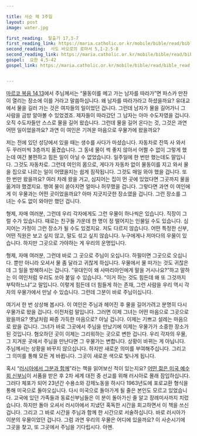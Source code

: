 ```yaml
---

title: 사순 제 3주일
layout: post 
image: water.jpg

first_reading:  탈출기 17,3-7
first_reading_link: https://maria.catholic.or.kr/mobile/bible/read/bible_read.asp?m=1&n=102&p=17
second_reading:  사도 바오로의 로마서 5,1-2.5-8
second_reading_link: https://maria.catholic.or.kr/mobile/bible/read/bible_read.asp?m=2&n=152&p=5
gospel:  요한 4,5-42
gospel_link: https://maria.catholic.or.kr/mobile/bible/read/bible_read.asp?m=2&n=150&p=4


---
```

<a href="https://maria.catholic.or.kr/mobile/bible/read/bible_read.asp?m=2&n=148&p=14">마르코 복음 14,13</a>에서 주님께서는
“물동이를 메고 가는 남자를 따라가”면 파스카 만찬이 열리는 장소에 이를 거라고 말씀하십니다.
왜 남자를 따라가라고 하셨을까요? 유대교에서 물을 길러 가는 것은 여자들의 일이었던 겁니다.
그런데 남자가 물을 길어가니 그 사람을 금방 알아볼 수 있었겠죠. 제자들이 따라갔던 그 남자는 아마 수도자였을 겁니다.
오직 수도자들만 스스로 물을 길어 왔습니다. 그런데 물을 길어 온다는 것, 그것은 과연 어떤 일이었을까요?
과연 이 여인은 기꺼운 마음으로 우물가에 왔을까요?

저는 전에 있던 성당에서 있을 때는 생수를 사다가 마셨습니다. 자동차로 잔뜩 사 와서 두 꾸러미씩 3층까지 옮겼습니다.
그 동네 물이 썩 좋지 않아서 어쩔 수 없이 그렇게 했는데 여간 불편하고 힘든 일이 아닐 수 없었습니다.
일주일에 한 번만 했는데도 말입니다. 그것도 자동차로.
그런데 여인의 몸으로, 게다가 자동차 없이 물동이를 지고 와서 물을 집으로 나르는 일이 어땠을지는 쉽게 짐작됩니다.
그것도 매일 와야 했을 겁니다. 또 한 번만 왔을까요? 여러 차례 왔을 거고, 심지어는 집이 먼 곳에 있었다면 그곳까지 물을 옮겨야 했겠지요.
행여 물이 쏟아지면 얼마나 허무했을 겁니다. 그렇다면 과연 이 여인에게 이 우물과는 어떤 곳이었을까요? 아마 지긋지긋한 장소였을 겁니다. 그런 장소를 그녀는 수도 없이 와야만 했던 겁니다.

형제, 자매 여러분, 그런데 우리 각자에게도 그런 우물이 하나씩은 있습니다. 직장이 그럴 수가 있습니다. 때로는 친구들 가운데 한 명이 정 떨어지는 인물일 수도 있습니다.
심지어는 가정이 그런 장소가 될 수도 있겠지요. 저도 다르지 않습니다. 어떤 특정한 신부, 어떤 직원은 보고 싶지 않고, 말도 섞고 싶지 않습니다.
누구에게나 저마다의 우물이 있습니다. 하지만 그곳으로 가야하는 게 우리의 운명입니다.

형제, 자매 여러분, 그런데 바로 그 곳으로 주님이 오십니다. 하필이면 그곳으로 오십니다. 뿐만 아니라 오셔서 물 좀 달라고 귀찮게 하십니다.
우물에서 물 떠가는 것도 귀찮은데 그 일을 방해하시는 겁니다. “유대인이 왜 사마리아인에게 말을 거시나요?”하고 말하는 이 여인처럼 우리도 쏘아 붙일 수 있습니다.
“이거 하는 것도 힘든데 왜 또 그것까지 부탁하느냐”고 말입니다. 이렇게 힘든데 더 힘들게 하는 존재, 그런 사람을 우리 역시 각자의 우물가에서 만날 수 있습니다. 그런데 그분이 바로 주님이십니다.

여기서 한 번 상상해 봅시다. 이 여인은 주님과 헤어진 후 물을 길어가려고 분명히 다시 우물가로 왔을 겁니다. 이전처럼 말입니다. 그러면 이제 그녀는 어떤 마음으로 그곳으로 왔을까요?
옛날처럼 짜증 가득한 마음으로? 아닐 겁니다. 이제는 기쁘고 설레는 마음으로 왔을 겁니다. 그녀가 바로 그곳에서 주님을 만났기에 이제는 우물가가 소중한 장소가 된 것입니다.
혐오하던 곳이 이제는 그리워하는 곳으로 변한 겁니다. 우리 각자의 우물, 그 지겨운 곳에서 주님을 만난다면 그 우물가는 변합니다. 상황이 바뀌는 게 아닙니다. 주님께서는 상황을 바꾸지 않으십니다.
하지만 새로운 의미를 부여해주십니다. 그리고 그 의미를 통해 모든 게 바뀝니다. 그곳이 새로운 색으로 빛나게 됩니다.

혹시 “<a href="https://www.pauline.or.kr/bookview?gcode=bo1003802">러시아에서 그분과 함께</a>”라는 책을 읽어보신 적이 있는지요?
<a href="https://www.jesuits.org/stories/jesuit-father-walter-ciszek-a-life-in-service/">어떤 젊은 미국 예수회 신부님</a>이
서품을 받은 후 2차 세계 대전 중 선교를 위해 러시아로 몰래 잠입하십니다. 그러다 체포가 되어 23년간 수용소와 강제노동을 하시다 1963년도에 포로교환 형식을 통해 미국으로 돌아오십니다.
다시 미국으로 돌아가게 될 줄은 본인도 모르고 있었습니다. 고국에 있던 가족들과 동료신부님들은 이 분이 돌아가신 줄 알고 장례미사까지 치렀습니다.
하지만 돌아 오셔서 러시아에서 지냈던 혹독한 시간을 회고하면서 이 책을 쓰신 겁니다. 그리고 그 바로 시간을 주님과 함께 한 시간으로 서술하십니다. 바로 러시아가 이분의 우물이었던 겁니다.
그럼 과연 우리의 우물은 어디에 있을까요? 이 사순시기에 그곳을 찾고, 또 그곳에서 주님을 기다립시다. 아멘.
